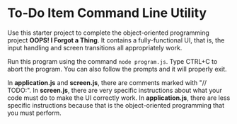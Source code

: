 # To-Do Item Command Line Utility

Use this starter project to complete the object-oriented programming project
**OOPS! I Forgot a Thing**. It contains a fully-functional UI, that is, the
input handling and screen transitions all appropriately work.

Run this program using the command `node program.js`. Type CTRL+C to abort the
program. You can also follow the prompts and it will properly exit.

In **application.js** and **screen.js**, there are comments marked with "//
TODO:". In **screen.js**, there are very specific instructions about what your
code must do to make the UI correctly work. In **application.js**, there are
less specific instructions because that is the object-oriented programming that
you must perform.
